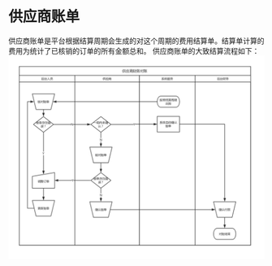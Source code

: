 # 供应商账单
供应商账单是平台根据结算周期会生成的对这个周期的费用结算单。结算单计算的费用为统计了已核销的订单的所有金额总和。
供应商账单的大致结算流程如下：
 ![供应商财务对账](https://raw.githubusercontent.com/atlanteem/user_manual_admin/master/atlantis/files/供应商财务对账.png)